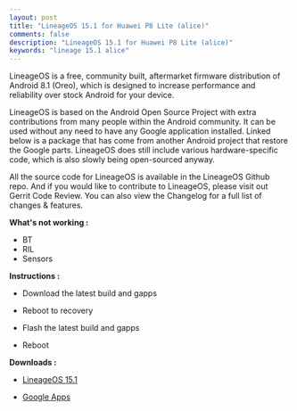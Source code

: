 ```yaml
---
layout: post
title: "LineageOS 15.1 for Huawei P8 Lite (alice)"
comments: false
description: "LineageOS 15.1 for Huawei P8 Lite (alice)"
keywords: "lineage 15.1 alice"
---
```


LineageOS is a free, community built, aftermarket firmware distribution of Android 8.1 (Oreo), which is designed to increase performance and reliability over stock Android for your device.

LineageOS is based on the Android Open Source Project with extra contributions from many people within the Android community. It can be used without any need to have any Google application installed. Linked below is a package that has come from another Android project that restore the Google parts. LineageOS does still include various hardware-specific code, which is also slowly being open-sourced anyway.

All the source code for LineageOS is available in the LineageOS Github repo. And if you would like to contribute to LineageOS, please visit out Gerrit Code Review. You can also view the Changelog for a full list of changes & features.


**What's not working :**

 * BT
 * RIL
 * Sensors

**Instructions :**

 * Download the latest build and gapps

 * Reboot to recovery

 * Flash the latest build and gapps

 * Reboot

**Downloads :**

 * [LineageOS 15.1](https://sourceforge.net/projects/darkjoker360-developements/files/Huawei/P8%20Lite/Oreo/LineageOS-15.1/)

 * [Google Apps](https://wiki.lineageos.org/gapps.html)
